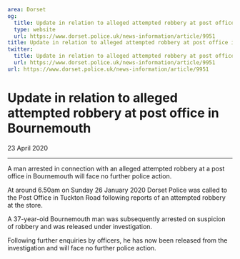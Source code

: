 ```yaml
area: Dorset
og:
  title: Update in relation to alleged attempted robbery at post office in Bournemouth
  type: website
  url: https://www.dorset.police.uk/news-information/article/9951
title: Update in relation to alleged attempted robbery at post office in Bournemouth |
twitter:
  title: Update in relation to alleged attempted robbery at post office in Bournemouth
  url: https://www.dorset.police.uk/news-information/article/9951
url: https://www.dorset.police.uk/news-information/article/9951
```

# Update in relation to alleged attempted robbery at post office in Bournemouth

23 April 2020

* * *

A man arrested in connection with an alleged attempted robbery at a post office in Bournemouth will face no further police action.

At around 6.50am on Sunday 26 January 2020 Dorset Police was called to the Post Office in Tuckton Road following reports of an attempted robbery at the store.

A 37-year-old Bournemouth man was subsequently arrested on suspicion of robbery and was released under investigation.

Following further enquiries by officers, he has now been released from the investigation and will face no further police action.
